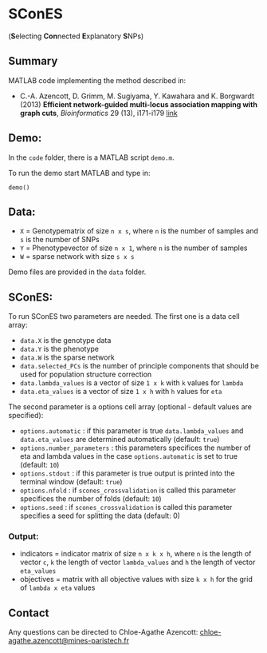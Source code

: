 # SConES


(**S**electing **Con**nected **E**xplanatory **S**NPs)

## Summary


MATLAB code implementing the method described in:  
* C.-A. Azencott, D. Grimm, M. Sugiyama, Y. Kawahara and K. Borgwardt (2013)
**Efficient network-guided multi-locus association mapping with graph cuts**,
 _Bioinformatics_ 29 (13), i171-i179  [link](http://bioinformatics.oxfordjournals.org/content/29/13/i171)



## Demo:

In the `code` folder, there is a MATLAB script `demo.m`.  

To run the demo start MATLAB and type in:   

```
demo()
```


## Data:

* `X` = Genotypematrix of size `n x s`, where `n` is the number of samples and `s` is the number of SNPs  
* `Y` = Phenotypevector of size `n x 1`, where `n` is the number of samples  
* `W` = sparse network with size `s x s`  


Demo files are provided in the `data` folder.


## SConES:


To run SConES two parameters are needed. The first one is a data cell array:

* `data.X` is the genotype data 
* `data.Y` is the phenotype  
* `data.W` is the sparse network  
* `data.selected_PCs` is the number of principle components that should be used for population structure correction  
* `data.lambda_values` is a vector of size `1 x k` with `k` values for `lambda`  
* `data.eta_values` is a vector of size `1 x h` with `h` values for `eta`  


The second parameter is a options cell array (optional - default values are specified):

* `options.automatic` : if this parameter is true `data.lambda_values` and `data.eta_values` are determined automatically (default: `true`)  
* `options.number_parameters` : this parameters specifices the number of eta and lambda values in the case `options.automatic` is set to true (default: `10`)  
* `options.stdout` : if this parameter is true output is printed into the terminal window (default: `true`)  
* `options.nfold` : if `scones_crossvalidation` is called this parameter specifices the number of folds (default: `10`)  
* `options.seed` : if `scones_crossvalidation` is called this parameter specifies a seed for splitting the data (default: 0)  

### Output: 

* indicators = indicator matrix of size `n x k x h`, where `n` is the length of vector `c`, `k` the length of vector `lambda_values` and `h` the length of vector `eta_values`
* objectives = matrix with all objective values with size `k x h` for the grid of `lambda x eta` values



## Contact 

Any questions can be directed to Chloe-Agathe Azencott: chloe-agathe.azencott@mines-paristech.fr

